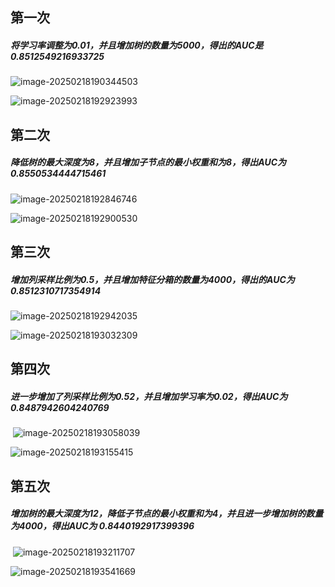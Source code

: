 ## 第一次

##### 	将学习率调整为0.01，并且增加树的数量为5000，得出的AUC是 0.8512549216933725

![image-20250218190344503](C:\Users\DELL\AppData\Roaming\Typora\typora-user-images\image-20250218190344503.png)

![image-20250218192923993](C:\Users\DELL\AppData\Roaming\Typora\typora-user-images\image-20250218192923993.png)

## 第二次

##### 	降低树的最大深度为8，并且增加子节点的最小权重和为8，得出AUC为 0.8550534444715461

![image-20250218192846746](C:\Users\DELL\AppData\Roaming\Typora\typora-user-images\image-20250218192846746.png)

![image-20250218192900530](C:\Users\DELL\AppData\Roaming\Typora\typora-user-images\image-20250218192900530.png)

## 第三次

##### 	增加列采样比例为0.5，并且增加特征分箱的数量为4000，得出的AUC为 0.8512310717354914

![image-20250218192942035](C:\Users\DELL\AppData\Roaming\Typora\typora-user-images\image-20250218192942035.png)

![image-20250218193032309](C:\Users\DELL\AppData\Roaming\Typora\typora-user-images\image-20250218193032309.png)

## 第四次

##### 	进一步增加了列采样比例为0.52，并且增加学习率为0.02，得出AUC为 0.8487942604240769

​	![image-20250218193058039](C:\Users\DELL\AppData\Roaming\Typora\typora-user-images\image-20250218193058039.png)

![image-20250218193155415](C:\Users\DELL\AppData\Roaming\Typora\typora-user-images\image-20250218193155415.png)

## 第五次

##### 	增加树的最大深度为12，降低子节点的最小权重和为4，并且进一步增加树的数量为4000，得出AUC为 0.8440192917399396

​	![image-20250218193211707](C:\Users\DELL\AppData\Roaming\Typora\typora-user-images\image-20250218193211707.png)

![image-20250218193541669](C:\Users\DELL\AppData\Roaming\Typora\typora-user-images\image-20250218193541669.png)